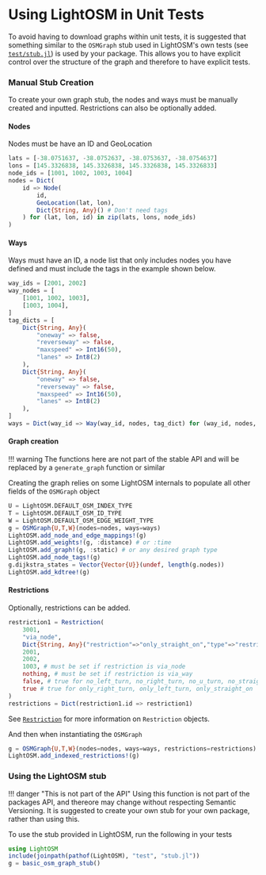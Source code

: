 # Using LightOSM in Unit Tests

To avoid having to download graphs within unit tests, it is suggested that something
similar to the `OSMGraph` stub used in LightOSM's own tests (see [`test/stub.jl`](https://github.com/DeloitteDigitalAPAC/LightOSM.jl/blob/master/test/stub.jl)) is
used by your package. This allows you to have explicit control over the structure of
the graph and therefore to have explicit tests.

### Manual Stub Creation

To create your own graph stub, the nodes and ways must be manually created and inputted.
Restrictions can also be optionally added.

#### Nodes

Nodes must be have an ID and GeoLocation

```julia
lats = [-38.0751637, -38.0752637, -38.0753637, -38.0754637]
lons = [145.3326838, 145.3326838, 145.3326838, 145.3326833]
node_ids = [1001, 1002, 1003, 1004]
nodes = Dict(
    id => Node(
        id,
        GeoLocation(lat, lon),
        Dict{String, Any}() # Don't need tags
    ) for (lat, lon, id) in zip(lats, lons, node_ids)
)
```

#### Ways

Ways must have an ID, a node list that only includes nodes you have defined and
must include the tags in the example shown below.

```julia
way_ids = [2001, 2002]
way_nodes = [
    [1001, 1002, 1003],
    [1003, 1004],
]
tag_dicts = [
    Dict{String, Any}(
        "oneway" => false,
        "reverseway" => false,
        "maxspeed" => Int16(50),
        "lanes" => Int8(2)
    ),
    Dict{String, Any}(
        "oneway" => false,
        "reverseway" => false,
        "maxspeed" => Int16(50),
        "lanes" => Int8(2)
    ),
]
ways = Dict(way_id => Way(way_id, nodes, tag_dict) for (way_id, nodes, tag_dict) in zip(way_ids, way_nodes, tag_dicts))
```

#### Graph creation

!!! warning
    The functions here are not part of the stable API and will be replaced by a `generate_graph` function or similar

Creating the graph relies on some LightOSM internals to populate all other fields of the `OSMGraph` object

```julia
U = LightOSM.DEFAULT_OSM_INDEX_TYPE
T = LightOSM.DEFAULT_OSM_ID_TYPE
W = LightOSM.DEFAULT_OSM_EDGE_WEIGHT_TYPE
g = OSMGraph{U,T,W}(nodes=nodes, ways=ways)
LightOSM.add_node_and_edge_mappings!(g)
LightOSM.add_weights!(g, :distance) # or :time
LightOSM.add_graph!(g, :static) # or any desired graph type
LightOSM.add_node_tags!(g)
g.dijkstra_states = Vector{Vector{U}}(undef, length(g.nodes))
LightOSM.add_kdtree!(g)
```

#### Restrictions

Optionally, restrictions can be added.

```julia
restriction1 = Restriction(
    3001,
    "via_node",
    Dict{String, Any}("restriction"=>"only_straight_on","type"=>"restriction"),
    2001,
    2002,
    1003, # must be set if restriction is via_node
    nothing, # must be set if restriction is via_way
    false, # true for no_left_turn, no_right_turn, no_u_turn, no_straight_on
    true # true for only_right_turn, only_left_turn, only_straight_on
)
restrictions = Dict(restriction1.id => restriction1)
```

See [`Restriction`](@ref) for more information on `Restriction` objects.

And then when instantiating the `OSMGraph`

```julia
g = OSMGraph{U,T,W}(nodes=nodes, ways=ways, restrictions=restrictions)
LightOSM.add_indexed_restrictions!(g)
```

### Using the LightOSM stub

!!! danger "This is not part of the API"
    Using this function is not part of the packages API, and thereore may change without respecting Semantic Versioning. It is suggested to create your own stub for your own package, rather than using this.

To use the stub provided in LightOSM, run the following in your tests

```julia
using LightOSM
include(joinpath(pathof(LightOSM), "test", "stub.jl"))
g = basic_osm_graph_stub()
```